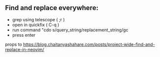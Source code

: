 ## Find and replace everywhere:

- grep using telescope ( ;r ) 
- open in quickfix ( C-q ) 
- run command "cdo s/query_string/replacement_string/gc
- press enter

props to https://blog.chaitanyashahare.com/posts/project-wide-find-and-replace-in-neovim/
